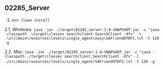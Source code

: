 ## 02285_Server

1. `mvn clean install`

2.1. Windows:
`java -jar .\target\02285_server-1.0-SNAPSHOT.jar -c "java -classpath .\target\classes searchclient.SearchClient -dfs" -l .\src\main\resources\levels\single_agent\easy\SAFriendOfDFS.lvl -t 120 -g`

2.2. Mac:
`java -jar ./target/02285_server-1.0-SNAPSHOT.jar -c "java -classpath ./target/classes searchclient.SearchClient -dfs" -l ./src/main/resources/levels/single_agent/SAFriendOfDFS.lvl -t 120 -g`
`
